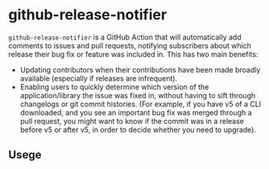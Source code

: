 # github-release-notifier

`github-release-notifier` is a GitHub Action that will automatically add comments to issues and pull requests, notifying subscribers about which release their bug fix or feature was included in. This has two main benefits:

- Updating contributors when their contributions have been made broadly available (especially if releases are infrequent).
- Enabling users to quickly determine which version of the application/library the issue was fixed in, without having to sift through changelogs or git commit histories. (For example, if you have v5 of a CLI downloaded, and you see an important bug fix was merged through a pull request, you might want to know if the commit was in a release before v5 or after v5, in order to decide whether you need to upgrade).

## Usege
